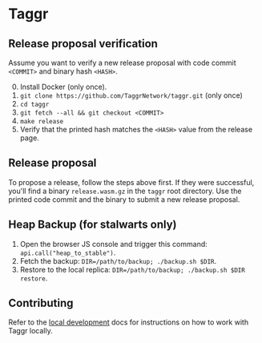 # Taggr

## Release proposal verification

Assume you want to verify a new release proposal with code commit `<COMMIT>` and binary hash `<HASH>`.

0. Install Docker (only once).
1. `git clone https://github.com/TaggrNetwork/taggr.git` (only once)
2. `cd taggr`
3. `git fetch --all && git checkout <COMMIT>`
4. `make release`
5. Verify that the printed hash matches the `<HASH>` value from the release page.

## Release proposal

To propose a release, follow the steps above first.
If they were successful, you'll find a binary `release.wasm.gz` in the `taggr` root directory.
Use the printed code commit and the binary to submit a new release proposal.

## Heap Backup (for stalwarts only)

1. Open the browser JS console and trigger this command: `api.call("heap_to_stable")`.
2. Fetch the backup: `DIR=/path/to/backup; ./backup.sh $DIR`.
3. Restore to the local replica: `DIR=/path/to/backup; ./backup.sh $DIR restore`.

## Contributing

Refer to the [local development](./docs/LOCAL_DEVELOPMENT.md) docs for instructions on how to work with Taggr locally.
